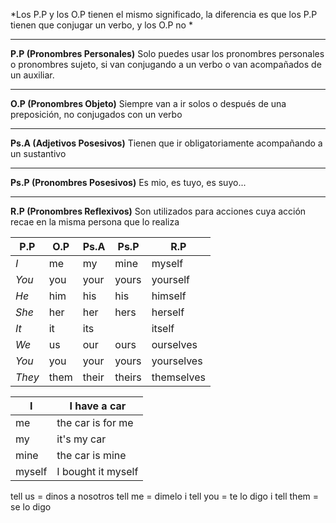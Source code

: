 
*Los P.P y los O.P tienen el mismo significado, la diferencia es que los P.P tienen que conjugar un verbo, y los O.P no *

---
**P.P (Pronombres Personales)**
Solo puedes usar los pronombres personales o pronombres sujeto, si van conjugando a un verbo o van acompañados de un auxiliar.

---
**O.P (Pronombres Objeto)**
Siempre van a ir solos o después de una preposición, no conjugados con un verbo

---
**Ps.A (Adjetivos Posesivos)**
Tienen que ir obligatoriamente acompañando a un sustantivo

---
**Ps.P (Pronombres Posesivos)**
Es mio, es tuyo, es suyo...

---
**R.P (Pronombres Reflexivos)**
Son utilizados para acciones cuya acción recae en la misma persona que lo realiza

| P.P | O.P | Ps.A | Ps.P | R.P |
| ---- | ---- | ---- | ---- | ---- |
| *I* | me | my | mine | myself |
| *You* | you | your | yours | yourself |
| *He* | him | his | his | himself |
| *She* | her | her | hers | herself |
| *It* | it | its |  | itself |
| *We* | us | our | ours | ourselves |
| *You* | you | your | yours | yourselves |
| *They* | them | their | theirs | themselves |

| I | I have a car |
| ---- | ---- |
| me | the car is for me |
| my | it's my car |
| mine | the car is mine |
| myself | I bought it myself |

tell us = dinos a nosotros
tell me = dimelo
i tell you = te lo digo
i tell them = se lo digo